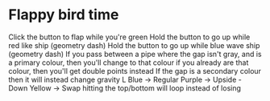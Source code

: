 # Flappy bird time
Click the button to flap while you're green
Hold the button to go up while red like ship (geometry dash)
Hold the button to go up while blue wave ship (geometry dash)
If you pass between a pipe where the gap isn't gray, and is a primary colour, then you'll change to that colour
if you already are that colour, then you'll get double points instead
If the gap is a secondary colour then it will instead change gravity
L Blue -> Regular
Purple -> Upside - Down
Yellow -> Swap
hitting the top/bottom will loop instead of losing
